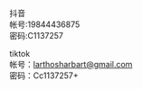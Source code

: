 抖音  
帐号:19844436875  
密码:C1137257  
  
tiktok  
帐号：[larthosharbart@gmail.com](mailto:larthosharbart@gmail.com)  
密码：Cc1137257+  
  

